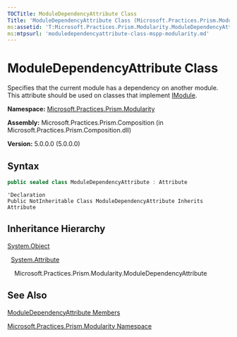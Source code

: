 ```yaml
---
TOCTitle: ModuleDependencyAttribute Class
Title: 'ModuleDependencyAttribute Class (Microsoft.Practices.Prism.Modularity)'
ms:assetid: 'T:Microsoft.Practices.Prism.Modularity.ModuleDependencyAttribute'
ms:mtpsurl: 'moduledependencyattribute-class-mspp-modularity.md'
---
```


# ModuleDependencyAttribute Class

Specifies that the current module has a dependency on another module. This attribute should be used on classes that implement [IModule](imodule-interface-mspp-modularity).

**Namespace:** [Microsoft.Practices.Prism.Modularity](mspp-modularity-namespace)

**Assembly:** Microsoft.Practices.Prism.Composition (in Microsoft.Practices.Prism.Composition.dll)

**Version:** 5.0.0.0 (5.0.0.0)
## Syntax
```C#
public sealed class ModuleDependencyAttribute : Attribute
```
```VB
'Declaration
Public NotInheritable Class ModuleDependencyAttribute Inherits Attribute
```

## Inheritance Hierarchy

[System.Object](http://msdn.microsoft.com/en-us/library/e5kfa45b)

  [System.Attribute](http://msdn.microsoft.com/en-us/library/e8kc3626)
  
    Microsoft.Practices.Prism.Modularity.ModuleDependencyAttribute

## See Also
[ModuleDependencyAttribute Members](moduledependencyattribute-members-mspp-modularity)

[Microsoft.Practices.Prism.Modularity Namespace](mspp-modularity-namespace)
